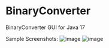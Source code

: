 # BinaryConverter
BinaryConverter GUI for Java 17

Sample Screenshots:
![image](https://github.com/user-attachments/assets/62372ad0-568d-49fd-9771-03762469cb15)
![image](https://github.com/user-attachments/assets/48329785-adf0-4c82-8310-23c7a188af03)

